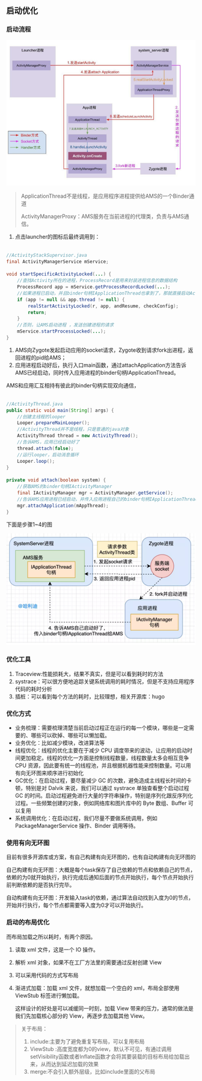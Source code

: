 



## 启动优化



### 启动流程

![launchProcess](.\launchProcess.png)

> ApplicationThread不是线程，是应用程序进程提供给AMS的一个Binder通道
>
> ActivityManagerProxy：AMS服务在当前进程的代理类，负责与AMS通信。

1. 点击launcher的图标后最终调用到：

``` java

//ActivityStackSupervisor.java
final ActivityManagerService mService;
 
void startSpecificActivityLocked(...) {
    //查找Activity所在的进程，ProcessRecord是用来封装进程信息的数据结构
    ProcessRecord app = mService.getProcessRecordLocked(...);
    //如果进程已启动，并且binder句柄IApplicationThread也拿到了，那就直接启动Activity
    if (app != null && app.thread != null) {
        realStartActivityLocked(r, app, andResume, checkConfig);
        return;
    }
    //否则，让AMS启动进程 ，发送创建进程的请求
    mService.startProcessLocked(...);
}
```

1. AMS向Zygote发起启动应用的socket请求，Zygote收到请求fork出进程，返回进程的pid给AMS；
2. 应用进程启动好后，执行入口main函数，通过attachApplication方法告诉AMS已经启动，同时传入应用进程的binder句柄IApplicationThread。

AMS和应用汇互相持有彼此的binder句柄实现双向通信，

```java

//ActivityThread.java
public static void main(String[] args) {
    //创建主线程的looper
    Looper.prepareMainLooper();
    //ActivityThread并不是线程，只是普通的java对象
    ActivityThread thread = new ActivityThread();
    //告诉AMS，应用已经启动好了
    thread.attach(false);
    //运行looper，启动消息循环
    Looper.loop();
}
 
private void attach(boolean system) {
    //获取AMS的binder句柄IActivityManager
    final IActivityManager mgr = ActivityManager.getService();
    //告诉AMS应用进程已经启动，并传入应用进程自己的binder句柄IApplicationThread
    mgr.attachApplication(mAppThread);
}
```



下面是步骤1~4的图



![launch2](.\launch2.png)



### 优化工具

1. Traceview:性能损耗大，结果不真实，但是可以看到耗时的方法
2. systrace：可以很方便地追踪关键系统调用的耗时情况，但是不支持应用程序代码的耗时分析
3. 插桩：可以看到每个方法的耗时，比较理想，相关开源库：hugo



### 优化方式

* 业务梳理：需要梳理清楚当前启动过程正在运行的每一个模块，哪些是一定需要的、哪些可以砍掉、哪些可以懒加载。  
* 业务优化：比如减少模块，改进算法等
* 线程优化：线程的优化主要在于减少 CPU 调度带来的波动，让应用的启动时间更加稳定。线程的优化一方面是控制线程数量，线程数量太多会相互竞争 CPU 资源，因此要有统一的线程池，并且根据机器性能来控制数量。可以用有向无环图来顺序进行初始化
* GC优化：在启动过程，要尽量减少 GC 的次数，避免造成主线程长时间的卡顿，特别是对 Dalvik 来说，我们可以通过 systrace 单独查看整个启动过程 GC 的时间。启动过程避免进行大量的字符串操作，特别是序列化跟反序列化过程。一些频繁创建的对象，例如网络库和图片库中的 Byte 数组、Buffer 可以复用
* 系统调用优化：在启动过程，我们尽量不要做系统调用，例如 PackageManagerService 操作、Binder 调用等待。



### 使用有向无环图

目前有很多开源库或方案，有自己构建有向无环图的，也有自动构建有向无环图的

自己构建有向无环图：大概是每个task保存了自己依赖的节点和依赖自己的节点，依赖的为0就开始执行，执行完成后通知后面的节点开始执行，每个节点开始执行前判断依赖的是否执行完毕。

自动构建有向无环图：开发输入task的依赖，通过算法自动找到入度为0的节点，开始并行执行，每个节点都需要等入度为0才可以开始执行。



### 启动的布局优化

而布局加载之所以耗时，有两个原因。

1. 读取 xml 文件，这是一个 IO 操作。
2. 解析 xml 对象，如果不在工厂方法里的需要通过反射创建 View



1. 可以采用代码的方式写布局

2. 渐进式加载：加载 xml 文件，就想加载一个空白的 xml，布局全部使用 ViewStub 标签进行懒加载。

   这样设计的好处是可以减缓同一时刻，加载 View 带来的压力，通常的做法是我们先加载核心部分的 View，再逐步去加载其他 View。



>关于布局：
>
>1. include:主要为了避免重复写布局，可以复用布局
>2. ViewStub :高度宽度都为0的view，默认不可见，有通过调用setVisibility函数或者Inflate函数才会将其要装载的目标布局给加载出来，从而达到延迟加载的效果
>3. merge:不会引入额外层级，比如include里面的父布局